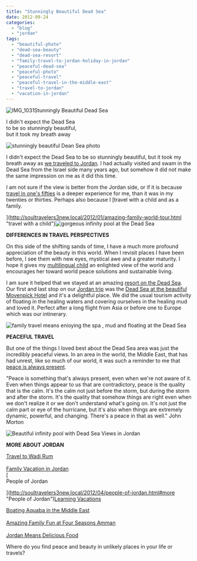 ```yaml
---
title: "Stunningly Beautiful Dead Sea"
date: 2012-09-24
categories: 
  - "blog"
  - "jordan"
tags: 
  - "beautiful-photo"
  - "dead-sea-beauty"
  - "dead-sea-resort"
  - "family-travel-to-jordan-holiday-in-jordan"
  - "peaceful-dead-sea"
  - "peaceful-photo"
  - "peaceful-travel"
  - "peaceful-travel-in-the-middle-east"
  - "travel-to-jordan"
  - "vacation-in-jordan"
---
```


![IMG_1031](https://pub-ac94b3f306b24c0dba4238943c97f2e1.r2.dev/6a00e5502a9507883301630431db0c970d.jpg)Stunningly Beautiful Dead Sea  
  
I didn't expect the Dead Sea  
to be so stunningly beautiful,  
but it took my breath away

<!--more-->

![stunningly beautiful Dean Sea photo](https://pub-ac94b3f306b24c0dba4238943c97f2e1.r2.dev/6a00e5502a95078833017d3c471fa5970c.jpg)  
  
  
I didn't expect the Dead Sea to be so stunningly beautiful, but it took my breath away as [we traveled to Jordan](http://soultravelers3new.local/2011/05/jordan-family-travel-is-it-safe.html "Traveled to Jordan"). I had actually visited and swam in the Dead Sea from the Israel side many years ago, but somehow it did not make the same impression on me as it did this time.  
  
I am not sure if the view is better from the Jordan side, or if it is because [travel in one's fifties](http://soultravelers3new.local/2010/06/early-retirement-perpetual-travel-radical-early-retirement-with-kids-rtw-family-travel-multiyear.html "retirement travel") is a deeper experience for me, than it was in my twenties or thirties. Perhaps also because I [travel with a child and as a family.  
  
](http://soultravelers3new.local/2012/01/amazing-family-world-tour.html "travel with a child")![gorgeous infinity pool at the Dead Sea](https://pub-ac94b3f306b24c0dba4238943c97f2e1.r2.dev/6a00e5502a95078833017d3c47227c970c.jpg)  
  

**DIFFERENCES IN TRAVEL PERSPECTIVES**

On this side of the shifting sands of time, I have a much more profound appreciation of the beauty in this world. When I revisit places I have been before, I see them with new eyes, mystical awe and a greater maturity. I hope it gives my [multilingual child](http://soultravelers3new.local/2011/06/how-to-raise-a-bilingual-or-multi-lingual-child.html "MULTILINGUAL CHILD") an enlighted view of the world and encourages her toward world peace solutions and sustainable living.  
  
I am sure it helped that we stayed at an amazing [resort on the Dead Sea](http://soultravelers3new.local/2011/11/dead-sea-delights-for-families.html "best resort on dead sea"). Our first and last stop on our [Jordan trip](http://soultravelers3new.local/2011/06/family-vacation-petra-wow-.html "Jordan trip") was the [Dead Sea at the beautiful Movenpick Hotel](http://www.moevenpick-hotels.com/en/pub/hotels_resorts/worldmap/dead_sea/welcome.cfm "Movenpick dead sea resort and spa") and it's a delightful place. We did the usual tourism activity of floating in the healing waters and covering ourselves in the healing mud and loved it. Perfect after a long flight from Asia or before one to Europe which was our intinerary.  
  
![family travel means enioying the spa , mud and floating at the Dead Sea](https://pub-ac94b3f306b24c0dba4238943c97f2e1.r2.dev/6a00e5502a95078833017d3c472373970c.jpg)  
  
  
**PEACEFUL TRAVEL**  
  
But one of the things I loved best about the Dead Sea area was just the incredibly peaceful views. In an area in the world, the Middle East, that has had unrest, like so much of our world, it was such a reminder to me that [peace is always present](http://soultravelers3new.local/2006/09/michelangelo-in.html "peace prayer").  
  
"Peace is something that's always present, even when we're not aware of it. Even when things appear to us that are contradictory, peace is the quality that is the calm. It's the calm not just before the storm, but during the storm and after the storm. It's the quality that somehow things are right even when we don't realize it or we don't understand what's going on. It's not just the calm part or eye of the hurricane, but it's also when things are extremely dynamic, powerful, and changing. There's a peace in that as well." John Morton  
  
![Beautiful infinity pool with Dead Sea Views in Jordan](https://pub-ac94b3f306b24c0dba4238943c97f2e1.r2.dev/6a00e5502a95078833017c3218fcb7970b.jpg)  
  
  
**MORE ABOUT JORDAN**  
  
[Travel to Wadi Rum](http://soultravelers3new.local/2012/07/wadi-rum-jordan.html "wadi rum")  
[  
Family Vacation in Jordan](http://soultravelers3new.local/2011/05/jordan-tourismsmartest-.html#more "family vacation in Jordan")  
[  
People of Jordan  
  
](http://soultravelers3new.local/2012/04/people-of-jordan.html#more "People of Jordan")[Learning Vacations](http://soultravelers3new.local/2011/09/learning-vacations-educational-trips-that-teach-kids.html#more "learning vacations")  
  
[Boating Aquaba in the Middle East](http://soultravelers3new.local/2012/09/boating-aqaba-in-the-middle-east.html "boating Aquaba in the middle east")  
[  
Amazing Family Fun at Four Seasons Amman](http://soultravelers3new.local/2011/07/amazing-family-fun-at-four-seasons-amman.html#more "Amazing family fun at four seasons amman")  
[  
Jordan Means Delicious Food](http://soultravelers3new.local/2012/03/jordan-means-delicious-food.html#more "Jordan means delicious food")  
  
Where do you find peace and beauty in unlikely places in your life or travels?
